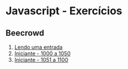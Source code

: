# Javascript - Exercícios

## Beecrowd

1. [Lendo uma entrada](beecrowd/lendo-entrada.md)
1. [Iniciante - 1000 a 1050](beecrowd/iniciante-1000-1050.md)
1. [Iniciante - 1051 a 1100](beecrowd/iniciante-1051-1100.md)